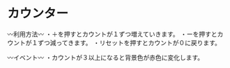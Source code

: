 # カウンター

〰︎利用方法〰︎
・＋を押すとカウントが１ずつ増えていきます。
・ーを押すとカウントが１ずつ減ってきます。
・リセットを押すとカウントが０に戻ります。

〰︎イベント〰︎
・カウントが３以上になると背景色が赤色に変化します。

